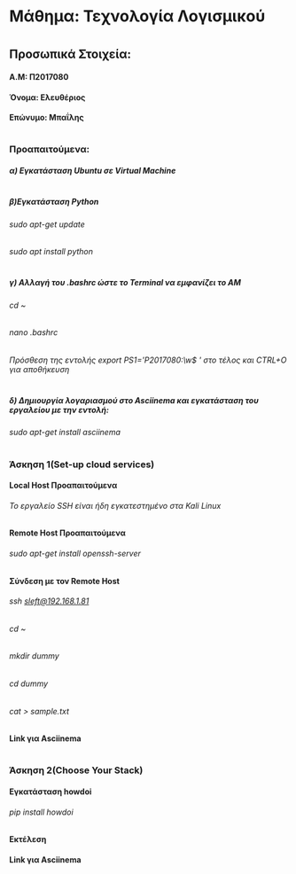 # Μάθημα: Τεχνολογία Λογισμικού
#
## Προσωπικά Στοιχεία:
#### A.M: Π2017080
#### Όνομα: Ελευθέριος
#### Επώνυμο: Μπαΐλης
#
### Προαπαιτούμενα: 
##### α) Εγκατάσταση Ubuntu σε Virtual Machine
#
##### β)Εγκατάσταση Python
###### sudo apt-get update
###### sudo apt install python
#
##### γ) Αλλαγή του .bashrc ώστε το Terminal να εμφανίζει το ΑΜ
###### cd ~
###### nano .bashrc
###### Πρόσθεση της εντολής  export PS1='P2017080:\w$ ' στο τέλος και CTRL+O για αποθήκευση
#
##### δ) Δημιουργία λογαριασμού στο Asciinema και εγκατάσταση του εργαλείου με την εντολή:
###### sudo apt-get install asciinema
#
### Άσκηση 1(Set-up cloud services)
#### Local Host Προαπαιτούμενα
###### Το εργαλείο SSH είναι ήδη εγκατεστημένο στα Kali Linux
#### Remote Host Προαπαιτούμενα
###### sudo apt-get install openssh-server 
#### Σύνδεση με τον Remote Host
###### ssh sleft@192.168.1.81
###### cd ~
###### mkdir dummy
###### cd dummy
###### cat > sample.txt
#### Link για Asciinema 
#
### Άσκηση 2(Choose Your Stack)
#### Εγκατάσταση howdoi
###### pip install howdoi
#### Εκτέλεση 
#### Link για Asciinema
